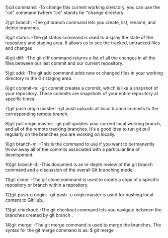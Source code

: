 1)cd command: -To change this current working directory, you can use the "cd" command (where "cd" stands for "change directory

2)git branch: -The git branch command lets you create, list, rename, and delete branches.

3)git status: -The git status command is used to display the state of the repository and staging area. It allows us to see the tracked, untracked files and changes

4)git diff: -The git diff command returns a list of all the changes in all the files between our last commit and our current repository.

5)git add: -The git add command adds new or changed files in your working directory to the Git staging area.

6)git commit-m: -git commit creates a commit, which is like a snapshot of your repository. These commits are snapshots of your entire repository at specific times. 

7)git push origin master: -git push uploads all local branch commits to the corresponding remote branch.

8)git pull origin master: -git pull updates your current local working branch, and all of the remote tracking branches. It's a good idea to run git pull regularly on the   branches you are working on locally.

9)git branch-m: -This is the command to use if you want to permanently throw away all of the commits associated with a particular line of development.

10)git branch-d: -This document is an in-depth review of the git branch command and a discussion of the overall Git branching model.

11)git clone: -The git clone command is used to create a copy of a specific repository or branch within a repository.

12)git push-u origin:  -git push -u origin master is used for pushing local content to GitHub.

13)git checkout:  -The git checkout command lets you navigate between the branches created by git branch . 

14)git merge:   -The git merge command is used to merge the branches. The syntax for the git merge command is as: $ git merge <query>




            
